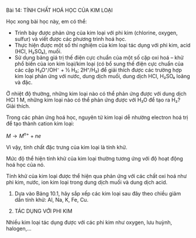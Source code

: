 Bài 14: TÍNH CHẤT HOÁ HỌC CỦA KIM LOẠI

Học xong bài học này, em có thể:
- Trình bày được phản ứng của kim loại với phi kim (chlorine, oxygen, sulfur) và viết được các phương trình hoá học.
- Thực hiện được một số thí nghiệm của kim loại tác dụng với phi kim, acid (HCl, H₂SO₄), muối.
- Sử dụng bảng giá trị thế điện cực chuẩn của một số cặp oxi hoá – khử phổ biến của ion kim loại/kim loại (có bổ sung thế điện cực chuẩn của các cặp H₃O⁺/OH⁻ + ½ H₂; 2H⁺/H₂) để giải thích được các trường hợp kim loại phản ứng với nước, dung dịch muối, dung dịch HCl, H₂SO₄ loãng và đặc.

Ở nhiệt độ thường, những kim loại nào có thể phản ứng được với dung dịch HCl 1 M, những kim loại nào có thể phản ứng được với H₂O để tạo ra H₂? Giải thích.

Trong các phản ứng hoá học, nguyên tử kim loại dễ nhường electron hoá trị để tạo thành cation kim loại:

$M \rightarrow M^{n+} + ne$

Vì vậy, tính chất đặc trưng của kim loại là tính khử.

Mức độ thể hiện tính khử của kim loại thường tương ứng với độ hoạt động hoá học của nó.

Tính khử của kim loại được thể hiện qua phản ứng với các chất oxi hoá như phi kim, nước, ion kim loại trong dung dịch muối và dung dịch acid.

1. Dựa vào Bảng 10.1, hãy sắp xếp các kim loại sau đây theo chiều giảm dần tính khử: Al, Na, K, Fe, Cu.

1. TÁC DỤNG VỚI PHI KIM

Nhiều kim loại tác dụng được với các phi kim như oxygen, lưu huỳnh, halogen,...